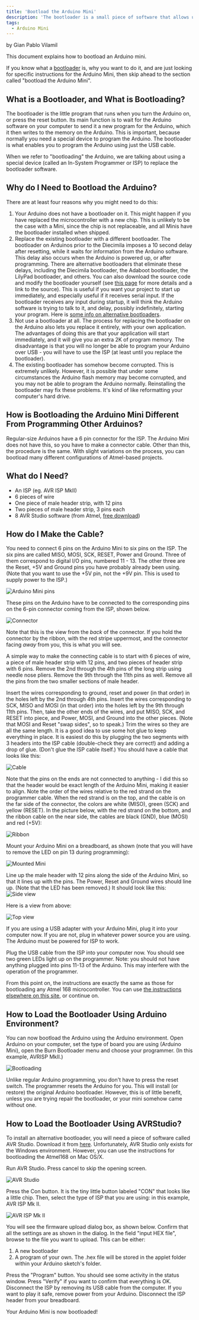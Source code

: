 ```yaml
---
title: 'Bootload the Arduino Mini'
description: 'The bootloader is a small piece of software that allows uploading of sketches onto the Arduino board. This document explains how to bootload an Arduino Mini'
tags: 
  - Arduino Mini
---
```

by Gian Pablo Vilamil

This document explains how to bootload an Arduino mini.

If you know what a [bootloader](/hacking/software/Bootloader) is, why you want to do it, and are just looking for specific instructions for the Arduino Mini, then skip ahead to the section called "bootload the Arduino Mini".

## What is a Bootloader, and What is Bootloading?
The bootloader is the little program that runs when you turn the Arduino on, or press the reset button. Its main function is to wait for the Arduino software on your computer to send it a new program for the Arduino, which it then writes to the memory on the Arduino. This is important, because normally you need a special device to program the Arduino. The bootloader is what enables you to program the Arduino using just the USB cable.

When we refer to "bootloading" the Arduino, we are talking about using a special device (called an In-System Programmer or ISP) to replace the bootloader software.

## Why do I Need to Bootload the Arduino?
There are at least four reasons why you might need to do this:

1. Your Arduino does not have a bootloader on it. This might happen if you have replaced the microcontroller with a new chip. This is unlikely to be the case with a Mini, since the chip is not replaceable, and all Minis have the bootloader installed when shipped.
2. Replace the existing bootloader with a different bootloader. The bootloader on Arduinos prior to the Diecimila imposes a 10 second delay after resetting, while it waits for information from the Arduino software. This delay also occurs when the Arduino is powered up, or after programming. There are alternative bootloaders that eliminate these delays, including the Diecimila bootloader, the Adaboot bootloader, the LilyPad bootloader, and others. You can also download the source code and modify the bootloader yourself (see [this page](/hacking/software/Bootloader) for more details and a link to the source). This is useful if you want your project to start up immediately, and especially useful if it receives serial input. If the bootloader receives any input during startup, it will think the Arduino software is trying to talk to it, and delay, possibly indefinitely, starting your program. Here is [some info on alternative bootloaders](http://www.ladyada.net/library/arduino/bootloader.html).
3. Not use a bootloader at all. The process for replacing the bootloader on the Arduino also lets you replace it entirely, with your own application. The advantages of doing this are that your application will start immediately, and it will give you an extra 2K of program memory. The disadvantage is that you will no longer be able to program your Arduino over USB - you will have to use the ISP (at least until you replace the bootloader).
4. The existing bootloader has somehow become corrupted. This is extremely unlikely. However, it is possible that under some circumstances the Arduino flash memory may become corrupted, and you may not be able to program the Arduino normally. Reinstalling the bootloader may fix these problems. It's kind of like reformatting your computer's hard drive.

## How is Bootloading the Arduino Mini Different From Programming Other Arduinos?
Regular-size Arduinos have a 6 pin connector for the ISP. The Arduino Mini does not have this, so you have to make a connector cable. Other than this, the procedure is the same. With slight variations on the process, you can bootload many different configurations of Atmel-based projects.

## What do I Need?
- An ISP (eg. AVR ISP MkII)
- 6 pieces of wire
- One piece of male header strip, with 12 pins
- Two pieces of male header strip, 3 pins each
- 8 AVR Studio software (from Atmel, [free download](http://www.atmel.com/dyn/products/tools_card.asp?tool_id=2725))

## How do I Make the Cable?
You need to connect 6 pins on the Arduino Mini to six pins on the ISP. The six pins are called MISO, MOSI, SCK, RESET, Power and Ground. Three of them correspond to digital I/O pins, numbered 11 - 13. The other three are the Reset, +5V and Ground pins you have probably already been using. (Note that you want to use the +5V pin, not the +9V pin. This is used to supply power to the ISP.)

![Arduino Mini pins](./assets/image002.jpg)


These pins on the Arduino have to be connected to the corresponding pins on the 6-pin connector coming from the ISP, shown below.

![Connector](./assets/image004.jpg)

Note that this is the view from the *back* of the connector. If you hold the connector by the ribbon, with the red stripe uppermost, and the connector facing *away* from you, this is what you will see.

A simple way to make the connecting cable is to start with 6 pieces of wire, a piece of male header strip with 12 pins, and two pieces of header strip with 6 pins. Remove the 2nd through the 4th pins of the long strip using needle nose pliers. Remove the 9th through the 11th pins as well. Remove all the pins from the two smaller sections of male header.

Insert the wires corresponding to ground, reset and power (in that order) in the holes left by the 2nd through 4th pins. Insert the wires corresponding to SCK, MISO and MOSI (in that order) into the holes left by the 9th through 11th pins. Then, take the other ends of the wires, and put MISO, SCK, and RESET into piece, and Power, MOSI, and Ground into the other pieces. (Note that MOSI and Reset "swap sides", so to speak.) Trim the wires so they are all the same length. It is a good idea to use some hot glue to keep everything in place. It is easiest do this by plugging the two segments with 3 headers into the ISP cable (double-check they are correct!) and adding a drop of glue. (Don't glue the ISP cable itself.) You should have a cable that looks like this:

![Cable](./assets/image006.jpg)

Note that the pins on the ends are not connected to anything - I did this so that the header would be exact length of the Arduino Mini, making it easier to align. Note the order of the wires relative to the red strand on the programmer cable. When the red strand is on the top, and the cable is on the far side of the connector, the colors are white (MISO), green (SCK) and yellow (RESET). In the picture below, with the red strand on the bottom, and the ribbon cable on the near side, the cables are black (GND), blue (MOSI) and red (+5V):

![Ribbon](./assets/image008.jpg)

Mount your Arduino Mini on a breadboard, as shown (note that you will have to remove the LED on pin 13 during programming):

![Mounted Mini](./assets/image010.jpg)


Line up the male header with 12 pins along the side of the Arduino Mini, so that it lines up with the pins. The Power, Reset and Ground wires should line up. (Note that the LED has been removed.) It should look like this:
![Side view](./assets/image012.jpg)

Here is a view from above:

![Top view](./assets/image014.jpg)

If you are using a USB adapter with your Arduino Mini, plug it into your computer now. If you are not, plug in whatever power source you are using. The Arduino must be powered for ISP to work.

Plug the USB cable from the ISP into your computer now. You should see two green LEDs light up on the programmer. Note: you should not have anything plugged into pins 11-13 of the Arduino. This may interfere with the operation of the programmer.

From this point on, the instructions are exactly the same as those for bootloading any Atmel 168 microcontroller. You can use [the instructions elsewhere on this site](/hacking/software/Bootloader), or continue on.

## How to Load the Bootloader Using Arduino Environment?
You can now bootload the Arduino using the Arduino environment. Open Arduino on your computer, set the type of board you are using (Arduino Mini), open the Burn Bootloader menu and choose your programmer. (In this example, AVRISP MkII.)

![Bootloading](./assets/image016.jpg)


Unlike regular Arduino programming, you don't have to press the reset switch. The programmer resets the Arduino for you. This will install (or restore) the original Arduino bootloader. However, this is of little benefit, unless you are trying repair the bootloader, or your mini somehow came without one.

## How to Load the Bootloader Using AVRStudio?
To install an alternative bootloader, you will need a piece of software called AVR Studio. Download it from [here](http://www.atmel.com/dyn/products/tools_card.asp?tool_id=2725). Unfortunately, AVR Studio only exists for the Windows environment. However, you can use the instructions for bootloading the Atmel168 on Mac OS/X.

Run AVR Studio. Press cancel to skip the opening screen.

![AVR Studio](./assets/image018.jpg)

Press the Con button. It is the tiny little button labeled "CON" that looks like a little chip. Then, select the type of ISP that you are using: in this example, AVR ISP Mk II.

![AVR ISP Mk II](./assets/image020.jpg)

You will see the firmware upload dialog box, as shown below. Confirm that all the settings are as shown in the dialog. In the field "input HEX file", browse to the file you want to upload. This can be either:

1. A new bootloader
2. A program of your own. The .hex file will be stored in the applet folder within your Arduino sketch's folder.

Press the "Program" button. You should see some activity in the status window. Press "Verify" if you want to confirm that everything is OK. Disconnect the ISP by removing its USB cable from the computer. If you want to play it safe, remove power from your Arduino. Disconnect the ISP header from your breadboard.

Your Arduino Mini is now bootloaded!